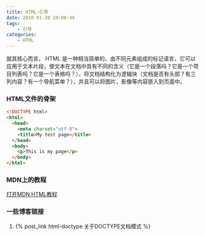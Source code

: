 ```yaml
---
title: HTML-引导
date: 2018-01-30 20:08:49
tags:
    - 引导
categories:
    - HTML
---
```

就其核心而言， HTML 是一种相当简单的、由不同元素组成的标记语言，它可以应用于文本片段，使文本在文档中具有不同的含义（它是一个段落吗？它是一个项目列表吗？它是一个表格吗？），将文档结构化为逻辑块（文档是否有头部？有三列内容？有一个导航菜单？），并且可以将图片，影像等内容嵌入到页面中。
<!--more-->
### HTML文件的骨架
```html
<!DOCTYPE html>
<html>
  <head>
    <meta charset="utf-8">
    <title>My test page</title>
  </head>
  <body>
    <p>This is my page</p>
  </body>
</html>
```
### MDN上的教程
[打开MDN HTML教程](https://developer.mozilla.org/zh-CN/docs/Learn/HTML)
### 一些博客链接
1. {% post_link html-doctype 关于DOCTYPE文档模式 %}
